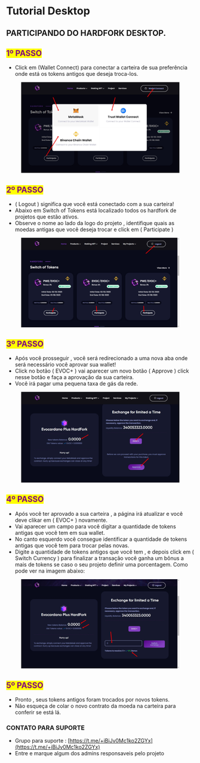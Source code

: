 # Tutorial Desktop

## PARTICIPANDO DO HARDFORK DESKTOP.

## <mark style="color:purple;">1º PASSO</mark>

* Click em (Wallet Connect) para conectar a carteira de sua preferência onde está os tokens antigos que deseja troca-los.

<figure><img src="../../.gitbook/assets/tuto02.jpg" alt=""><figcaption></figcaption></figure>

## <mark style="color:purple;">2º PASSO</mark>

* ( Logout ) significa que você está conectado com a sua carteira!
* Abaixo em Switch of Tokens está localizado todos os hardfork de projetos que estão ativos.
* Observe o nome ao lado da logo do projeto , identifique quais as moedas antigas que você deseja trocar e click em ( Participate )&#x20;

<figure><img src="../../.gitbook/assets/Tuto03.jpg" alt=""><figcaption></figcaption></figure>

## <mark style="color:purple;">3º PASSO</mark>

* Após você  prosseguir , você será redirecionado a uma nova aba onde será necessário você aprovar sua wallet!
* Click no botão ( EVOC+ ) vai aparecer um novo botão ( Approve ) click nesse botão e faça a aprovação da sua carteira.
* Você irá pagar uma pequena taxa de gás da rede.

<figure><img src="../../.gitbook/assets/tuto05.jpg" alt=""><figcaption></figcaption></figure>

## <mark style="color:purple;">4º PASSO</mark>

* Após você ter aprovado a sua carteira , a página irá atualizar e você deve clikar em ( EVOC+ ) novamente.
* Vai aparecer um campo para você digitar a quantidade de tokens antigas que você tem em sua wallet.
* &#x20;No canto esquerdo você consegue identificar a quantidade de tokens antigas que você tem para trocar pelas novas.&#x20;
* Digite a quantidade de tokens antigos que você tem ,  e depois click em   ( Switch Currency ) para finalizar a transação você ganha um bônus a mais de tokens se caso o seu projeto definir uma porcentagem. Como pode ver na imagem abaixo:

<figure><img src="../../.gitbook/assets/tuto06.jpg" alt=""><figcaption></figcaption></figure>

## <mark style="color:purple;">5º PASSO</mark>

* Pronto , seus tokens antigos foram trocados por novos tokens.
* Não esqueça de colar o novo contrato da moeda na carteira para conferir se está lá.

### CONTATO PARA SUPORTE

* Grupo  para suporte : [https://t.me/+iBiJv0Mc1ko2ZGYx](https://t.me/+iBiJv0Mc1ko2ZGYx)
* Entre e marque algum dos admins responsaveis pelo projeto
